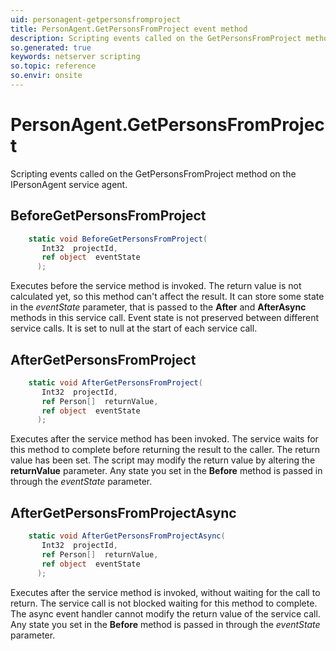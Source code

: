 ```yaml
---
uid: personagent-getpersonsfromproject
title: PersonAgent.GetPersonsFromProject event method
description: Scripting events called on the GetPersonsFromProject method on the PersonAgent service agent.
so.generated: true
keywords: netserver scripting
so.topic: reference
so.envir: onsite
---
```

# PersonAgent.GetPersonsFromProject

Scripting events called on the <see cref='M:IPersonAgent.GetPersonsFromProject'>GetPersonsFromProject</see> method on the <see cref='IPersonAgent'>IPersonAgent</see>  service agent.

## BeforeGetPersonsFromProject
```cs
    static void BeforeGetPersonsFromProject(
       Int32  projectId,
       ref object  eventState
      );
```
Executes before the service method is invoked.
The return value is not calculated yet, so this method can't affect the result.
It can store some state in the *eventState* parameter, that is passed to the **After** and **AfterAsync** methods in this service call.
Event state is not preserved between different service calls. It is set to null at the start of each service call.
## AfterGetPersonsFromProject
```cs
    static void AfterGetPersonsFromProject(
       Int32  projectId,
       ref Person[]  returnValue,
       ref object  eventState
      );
```
Executes after the service method has been invoked. The service waits for this method to complete before returning the result to the caller.
The return value has been set. The script may modify the return value by altering the **returnValue** parameter.
Any state you set in the **Before** method is passed in through the *eventState* parameter.
## AfterGetPersonsFromProjectAsync
```cs
    static void AfterGetPersonsFromProjectAsync(
       Int32  projectId,
       ref Person[]  returnValue,
       ref object  eventState
      );
```
Executes after the service method is invoked, without waiting for the call to return.
The service call is not blocked waiting for this method to complete.
The async event handler cannot modify the return value of the service call.
Any state you set in the **Before** method is passed in through the *eventState* parameter.

